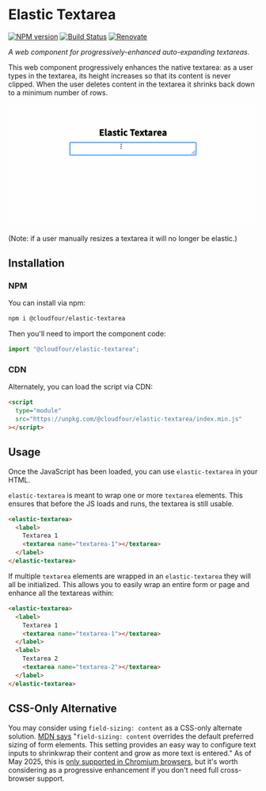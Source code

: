 # Elastic Textarea

[![NPM version](http://img.shields.io/npm/v/@cloudfour/elastic-textarea.svg)](https://www.npmjs.org/package/@cloudfour/elastic-textarea) [![Build Status](https://github.com/cloudfour/elastic-textarea/workflows/CI/badge.svg)](https://github.com/cloudfour/elastic-textarea/actions?query=workflow%3ACI) [![Renovate](https://img.shields.io/badge/renovate-enabled-brightgreen.svg)](https://renovatebot.com)


_A web component for progressively-enhanced auto-expanding textareas._

This web component progressively enhances the native textarea: as a user types in the textarea, its height increases so that its content is never clipped. When the user deletes content in the textarea it shrinks back down to a minimum number of rows.

![A gif of an textarea expanding and shrinking as a user types and deletes content.](/elastic-textarea.gif)

(Note: if a user manually resizes a textarea it will no longer be elastic.)

## Installation

### NPM

You can install via npm:

```zsh
npm i @cloudfour/elastic-textarea
```

Then you'll need to import the component code:

```js
import "@cloudfour/elastic-textarea";
```

### CDN

Alternately, you can load the script via CDN:

```html
<script
  type="module"
  src="https://unpkg.com/@cloudfour/elastic-textarea/index.min.js"
></script>
```

## Usage

Once the JavaScript has been loaded, you can use `elastic-textarea` in your HTML.

`elastic-textarea` is meant to wrap one or more `textarea` elements. This ensures that before the JS loads and runs, the textarea is still usable.

```html
<elastic-textarea>
  <label>
    Textarea 1
    <textarea name="textarea-1"></textarea>
  </label>
</elastic-textarea>
```

If multiple `textarea` elements are wrapped in an `elastic-textarea` they will all be initialized. This allows you to easily wrap an entire form or page and enhance all the textareas within:

```html
<elastic-textarea>
  <label>
    Textarea 1
    <textarea name="textarea-1"></textarea>
  </label>
  <label>
    Textarea 2
    <textarea name="textarea-2"></textarea>
  </label>
</elastic-textarea>
```

## CSS-Only Alternative

You may consider using `field-sizing: content` as a CSS-only alternate solution. [MDN says]([url](https://developer.mozilla.org/en-US/docs/Web/CSS/field-sizing)) "`field-sizing: content` overrides the default preferred sizing of form elements. This setting provides an easy way to configure text inputs to shrinkwrap their content and grow as more text is entered." As of May 2025, this is [only supported in Chromium browsers]([url](https://caniuse.com/mdn-css_properties_field-sizing_content)), but it's worth considering as a progressive enhancement if you don't need full cross-browser support.

